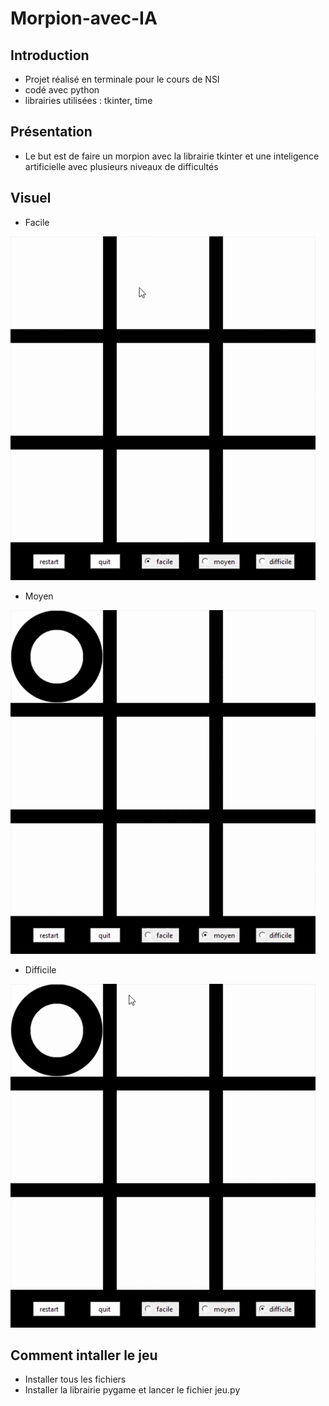 # Morpion-avec-IA

## Introduction
- Projet réalisé en terminale pour le cours de NSI 
- codé avec python 
- librairies utilisées : tkinter, time 

## Présentation

- Le but est de faire un morpion avec la librairie tkinter et une inteligence artificielle avec plusieurs niveaux de difficultés 

## Visuel

- Facile

![](gif/ia-facile.gif)

- Moyen

![](gif/ai-moyen.gif)

- Difficile

![](gif/ia-difficile.gif)

## Comment intaller le jeu

- Installer tous les fichiers
- Installer la librairie pygame et lancer le fichier jeu.py
